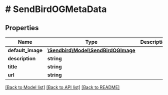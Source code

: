 # # SendBirdOGMetaData

## Properties

Name | Type | Description | Notes
------------ | ------------- | ------------- | -------------
**default_image** | [**\Sendbird\Model\SendBirdOGImage**](SendBirdOGImage.md) |  | [optional]
**description** | **string** |  | [optional]
**title** | **string** |  | [optional]
**url** | **string** |  | [optional]

[[Back to Model list]](../../README.md#models) [[Back to API list]](../../README.md#endpoints) [[Back to README]](../../README.md)
